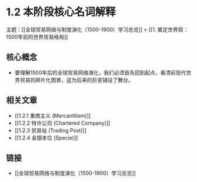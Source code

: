 # 1.2 本阶段核心名词解释

主题：[[全球贸易网络与制度演化（1500-1900）学习总览]] > [[1. 奠定世界观：1500年前的世界贸易格局]]

## 核心概念

- 要理解1500年后的全球贸易网络演化，我们必须首先回到起点，看清前现代世界贸易的碎片化图景，这为后来的巨变铺设了舞台。

## 相关文章

- [[1.2.1 重商主义 (Mercantilism)]]
- [[1.2.2 特许公司 (Chartered Company)]]
- [[1.2.3 贸易站 (Trading Post)]]
- [[1.2.4 金银本位 (Specie)]]

## 链接

- [[全球贸易网络与制度演化（1500-1900）学习总览]]
